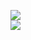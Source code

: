 [![](https://img.shields.io/badge/Made%20With-Github%20Spray-lightgrey.svg?style=for-the-badge&logo=github)](https://github.com/Annihil/github-spray#5374)  
[![](https://i.imgur.com/2DrTn0Z.gif)](https://github.com/Annihil/github-spray)